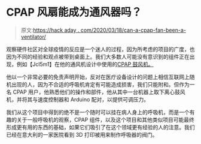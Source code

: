 # CPAP 风扇能成为通风器吗？

> 原文:[https://hack aday . com/2020/03/18/can-a-cpap-fan-been-a-ventilator/](https://hackaday.com/2020/03/18/can-a-cpap-fan-become-a-ventilator/)

观察硬件社区对全球疫情的反应是一个迷人的过程，因为所考虑的项目的广度，也因为不同的经验和观点被带到桌面上。我们大多数人可能没有意识到的组件正在出现，例如【Jcl5m1】在他的通风机设计中使用的[CPAP 鼓风机。](https://github.com/jcl5m1/ventilator)

他以一个非常必要的免责声明开始，反对在医疗设备设计的问题上相信互联网上随机出现的人，因为不合适的呼吸机肯定有可能造成损害，我们只能附和。但作为一名 CPAP 用户，他熟悉他们的操作和部件，他从其中一台机器上取下离心鼓风机，并将其与速度控制器和 Arduino 配对，以提供可调压力。

我们从这个项目中得到的绝不是一个随时可以挂在病人身上的呼吸机，而是一个有趣的关于一般呼吸机的观察，CPAP 组件，以及这个项目和其他类似项目可能最终形成更有用的东西的基础，如果它们吸引了在这个领域更有经验的人的注意。我们已经在意大利的一家医院看到 3D 打印被用来制作呼吸器的阀门。